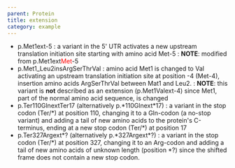 ```yaml
---
parent: Protein
title: extension
category: example
---
```


*	p.Met1ext-5
	:	a variant in the 5' UTR activates a new upstream translation initiation site starting with amino acid Met-5
	:	**NOTE**: modified from p.Met1ext<font color="red">Met</font>-5
*	p.Met1_Leu2insArgSerThrVal
	:	amino acid Met1 is changed to Val activating an upstream translation initiation site at position -4 (Met-4), insertion amino acids ArgSerThrVal between Mat1 and Leu2.
	:	**NOTE**:	this variant is **not** described as an extension (p.Met1Valext-4) since Met1, part of the normal amino acid sequence, is changed
*	p.Ter110GlnextTer17  (alternatively p.\*110Glnext\*17)
	:	a variant in the stop codon (Ter/\*) at position 110, changing it to a Gln-codon (a no-stop variant) and adding a tail of new amino acids to the protein's C-terminus, ending at a new stop codon (Ter/\*) at position 17
*	p.Ter327Argext\*? (alternatively p.\*327Argext\*?)
	:	a variant in the stop codon (Ter/\*) at position 327, changing it to an Arg-codon and adding a tail of new amino acids of unknown length (position \*?) since the shifted frame does not contain a new stop codon.
